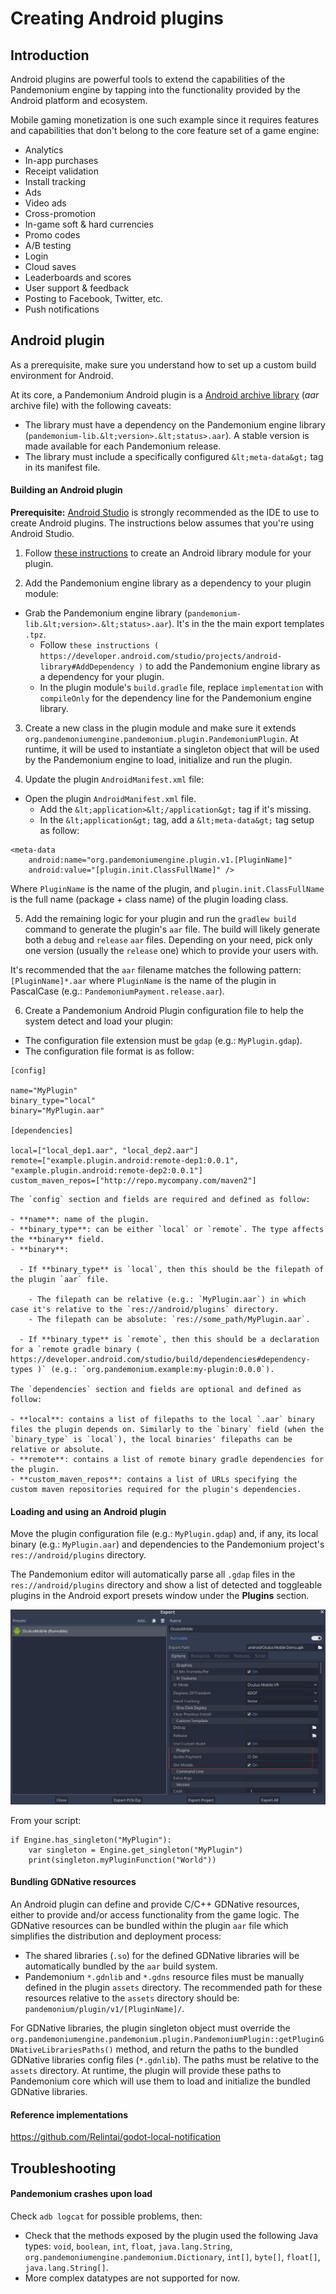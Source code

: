 
# Creating Android plugins

## Introduction

Android plugins are powerful tools to extend the capabilities of the Pandemonium engine
by tapping into the functionality provided by the Android platform and ecosystem.

Mobile gaming monetization is one such example since it requires features
and capabilities that don't belong to the core feature set of a game engine:

- Analytics
- In-app purchases
- Receipt validation
- Install tracking
- Ads
- Video ads
- Cross-promotion
- In-game soft & hard currencies
- Promo codes
- A/B testing
- Login
- Cloud saves
- Leaderboards and scores
- User support & feedback
- Posting to Facebook, Twitter, etc.
- Push notifications

## Android plugin

As a prerequisite, make sure you understand how to set up a custom build environment for Android.

At its core, a Pandemonium Android plugin is a
[Android archive library](https://developer.android.com/studio/projects/android-library#aar-contents) (*aar* archive file)
with the following caveats:

- The library must have a dependency on the Pandemonium engine
  library (`pandemonium-lib.&lt;version>.&lt;status>.aar`). A stable version
  is made available for each Pandemonium release.
- The library must include a specifically
  configured `&lt;meta-data&gt;` tag in its manifest file.

#### Building an Android plugin

**Prerequisite:** [Android Studio](https://developer.android.com/studio) is strongly recommended as the IDE to use to create Android plugins.
The instructions below assumes that you're using Android Studio.

1. Follow [these instructions](https://developer.android.com/studio/projects/android-library) to create an Android library module for your plugin.

2. Add the Pandemonium engine library as a dependency to your plugin module:

- Grab the Pandemonium engine library (`pandemonium-lib.&lt;version>.&lt;status>.aar`). It's in the the main export templates `.tpz`.
  - Follow `these instructions ( https://developer.android.com/studio/projects/android-library#AddDependency )` to add
    the Pandemonium engine library as a dependency for your plugin.
  - In the plugin module's `build.gradle` file, replace `implementation` with `compileOnly` for the dependency line for the Pandemonium engine library.

3. Create a new class in the plugin module and make sure it extends `org.pandemoniumengine.pandemonium.plugin.PandemoniumPlugin`.
   At runtime, it will be used to instantiate a singleton object that will be used by the Pandemonium engine to load, initialize and run the plugin.

4. Update the plugin `AndroidManifest.xml` file:

- Open the plugin `AndroidManifest.xml` file.
  - Add the `&lt;application>&lt;/application&gt;` tag if it's missing.
  - In the `&lt;application&gt;` tag, add a `&lt;meta-data&gt;` tag setup as follow:

```
<meta-data
    android:name="org.pandemoniumengine.plugin.v1.[PluginName]"
    android:value="[plugin.init.ClassFullName]" />
```

Where `PluginName` is the name of the plugin, and `plugin.init.ClassFullName` is the full name (package + class name) of the plugin loading class.

5. Add the remaining logic for your plugin and run the `gradlew build` command to generate the plugin's `aar` file.
   The build will likely generate both a `debug` and `release` `aar` files.
   Depending on your need, pick only one version (usually the `release` one) which to provide your users with.

It's recommended that the `aar` filename matches the following pattern: `[PluginName]*.aar` where `PluginName`
is the name of the plugin in PascalCase (e.g.: `PandemoniumPayment.release.aar`).

6. Create a Pandemonium Android Plugin configuration file to help the system detect and load your plugin:

  - The configuration file extension must be `gdap` (e.g.: `MyPlugin.gdap`).
  - The configuration file format is as follow:

```
[config]

name="MyPlugin"
binary_type="local"
binary="MyPlugin.aar"

[dependencies]

local=["local_dep1.aar", "local_dep2.aar"]
remote=["example.plugin.android:remote-dep1:0.0.1", "example.plugin.android:remote-dep2:0.0.1"]
custom_maven_repos=["http://repo.mycompany.com/maven2"]
```

    The `config` section and fields are required and defined as follow:

    - **name**: name of the plugin.
    - **binary_type**: can be either `local` or `remote`. The type affects the **binary** field.
    - **binary**:

      - If **binary_type** is `local`, then this should be the filepath of the plugin `aar` file.

        - The filepath can be relative (e.g.: `MyPlugin.aar`) in which case it's relative to the `res://android/plugins` directory.
        - The filepath can be absolute: `res://some_path/MyPlugin.aar`.

      - If **binary_type** is `remote`, then this should be a declaration for a `remote gradle binary ( https://developer.android.com/studio/build/dependencies#dependency-types )` (e.g.: `org.pandemonium.example:my-plugin:0.0.0`).

    The `dependencies` section and fields are optional and defined as follow:

    - **local**: contains a list of filepaths to the local `.aar` binary files the plugin depends on. Similarly to the `binary` field (when the `binary_type` is `local`), the local binaries' filepaths can be relative or absolute.
    - **remote**: contains a list of remote binary gradle dependencies for the plugin.
    - **custom_maven_repos**: contains a list of URLs specifying the custom maven repositories required for the plugin's dependencies.

#### Loading and using an Android plugin

Move the plugin configuration file (e.g.: `MyPlugin.gdap`) and, if any,
its local binary (e.g.: `MyPlugin.aar`) and dependencies to the
Pandemonium project's `res://android/plugins` directory.

The Pandemonium editor will automatically parse all `.gdap` files in the `res://android/plugins` directory
and show a list of detected and toggleable plugins in the Android export presets window under the **Plugins** section.

![](img/android_export_preset_plugins_section.png)

From your script:

```
if Engine.has_singleton("MyPlugin"):
    var singleton = Engine.get_singleton("MyPlugin")
    print(singleton.myPluginFunction("World"))
```


#### Bundling GDNative resources

An Android plugin can define and provide C/C++ GDNative resources, either to provide and/or access functionality from the game logic.
The GDNative resources can be bundled within the plugin `aar` file which simplifies the distribution and deployment process:

- The shared libraries (`.so`) for the defined GDNative libraries will be automatically bundled by the `aar` build system.
- Pandemonium `*.gdnlib` and `*.gdns` resource files must be manually defined in the plugin `assets` directory.
  The recommended path for these resources relative to the `assets` directory should be: `pandemonium/plugin/v1/[PluginName]/`.

For GDNative libraries, the plugin singleton object must override
the `org.pandemoniumengine.pandemonium.plugin.PandemoniumPlugin::getPluginGDNativeLibrariesPaths()` method,
and return the paths to the bundled GDNative libraries config files (`*.gdnlib`). The paths must be
relative to the `assets` directory.
At runtime, the plugin will provide these paths to Pandemonium core which will use them to
load and initialize the bundled GDNative libraries.

#### Reference implementations

https://github.com/Relintai/godot-local-notification

## Troubleshooting

#### Pandemonium crashes upon load

Check `adb logcat` for possible problems, then:

- Check that the methods exposed by the plugin used the following Java types: `void`, `boolean`, `int`, `float`, `java.lang.String`, `org.pandemoniumengine.pandemonium.Dictionary`, `int[]`, `byte[]`, `float[]`, `java.lang.String[]`.
- More complex datatypes are not supported for now.

